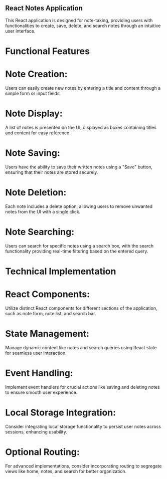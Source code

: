 ## React Notes Application

This React application is designed for note-taking, providing users with functionalities to create, save, delete, and search notes through an intuitive user interface.

# Functional Features

# Note Creation:
Users can easily create new notes by entering a title and content through a simple form or input fields.
# Note Display:
A list of notes is presented on the UI, displayed as boxes containing titles and content for easy reference.
# Note Saving:
Users have the ability to save their written notes using a "Save" button, ensuring that their notes are stored securely.
# Note Deletion:
Each note includes a delete option, allowing users to remove unwanted notes from the UI with a single click.
# Note Searching:
Users can search for specific notes using a search box, with the search functionality providing real-time filtering based on the entered query.
# Technical Implementation

# React Components:
Utilize distinct React components for different sections of the application, such as note form, note list, and search bar.
# State Management:
Manage dynamic content like notes and search queries using React state for seamless user interaction.
# Event Handling:
Implement event handlers for crucial actions like saving and deleting notes to ensure smooth user experience.
# Local Storage Integration:
Consider integrating local storage functionality to persist user notes across sessions, enhancing usability.
# Optional Routing:
For advanced implementations, consider incorporating routing to segregate views like home, notes, and search for better organization.